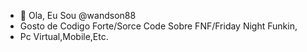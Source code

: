 - 👋 Ola, Eu Sou @wandson88
- Gosto de Codigo Forte/Sorce Code Sobre FNF/Friday Night Funkin,
- Pc Virtual,Mobile,Etc.

